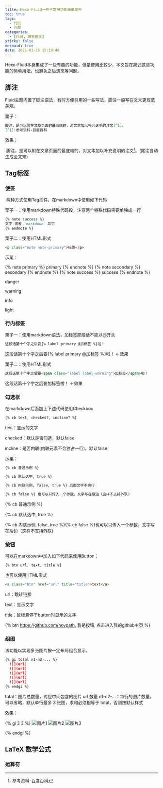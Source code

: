 ```yaml
---
title: Hexo-Fluid一些不常用功能简单使用
toc: true
tags:
  - 代码
  - 问题
categories:
  - [代码, 博客相关]
sticky: false
mermaid: true
date: 2021-01-26 15:19:48
---
```


Hexo-Fluid本身集成了一些有趣的功能，但是使用比较少，本文旨在简述这些功能的简单用法，也避免之后遗忘等问题。

<!-- more -->

## 脚注

​	Fluid主题内置了脚注语法，有时方便引用的一些写法，脚注一般写在文末更规范美观。

栗子：

```markdown
脚注，是可以附在文章页面的最底端的，对文本加以补充说明的注文[^1]。
[^1]:参考资料-百度百科
```

效果：

​	脚注，是可以附在文章页面的最底端的，对文本加以补充说明的注文[^1]。(尾注自动生成至文末)

[^1]:参考资料-百度百科

## Tag标签

### 便签

​		两种方式使用Tag插件，在markdown中使用如下代码

栗子一：使用markdown特殊代码段，注意两个特殊代码需要单独成一行

```markdown
{% note success %}
文字 或者 `markdown` 均可
{% endnote %}
```

栗子二：使用HTML形式

```html
<p class="note note-primary">标签</p>
```

示栗：

{% note primary %}
primary
{% endnote %}
{% note secondary %}
secondary
{% endnote %}
{% note success %}
success
{% endnote %}

<p class="note note-danger">danger</p>
<p class="note note-warning">warning</p>
<p class="note note-info">info</p>
<p class="note note-light">light</p>

### 行内标签

栗子一：使用markdown语法，加标签那段话不能以@开头

```markdown
这段话第十个字之后要{% label primary @加标签 %}啦！
```

这段话第十个字之后要{% label primary @加标签 %}啦！     ←效果

栗子二：使用HTML形式

```html
这段话第十个字之后要<span class="label label-warning">加标签</span>啦！
```

这段话第十个字之后要<span class="label label-warning">加标签</span>啦！   ←效果

### 勾选框

在markdown后面加上下述代码使用Checkbox

```markdown
{% cb text, checked?, incline? %}
```

text：显示的文字

checked：默认是否勾选，默认false

incline：是否内联(内联元素不会独占一行)，默认false

示栗：

```markdown
{% cb 普通示例 %}

{% cb 默认选中, true %}

{% cb 内联示例, false, true %} 后面文字不换行

{% cb false %} 也可以只传入一个参数，文字写在后边（这样不支持外联)
```

{% cb 普通示例 %}

{% cb 默认选中, true %}

<div>
<span>{% cb 内联示例, false, true %}</span><span>{% cb false %}也可以只传入一个参数，文字写在后边（这样不支持外联) </span>

</div>

### 按钮

可以在markdown中加入如下代码来使用Button：

```markdown
{% btn url, text, title %}
```

也可以使用HTML形式

```html
<a class="btn" href="url" title="title">text</a>
```

url：跳转链接

text：显示文字

title：鼠标悬停于button时显示的文字

{% btn https://github.com/novpath, 我是按钮, 点击进入我的github主页 %}   



### 组图

该功能以实现多张图片按一定布局组合显示。

```markdown
{% gi total n1-n2-... %}
  ![](url)
  ![](url)
  ![](url)
  ![](url)
  ![](url)
{% endgi %}
```

total：图片总数量，对应中间包含的图片 url 数量
n1-n2-...：每行的图片数量，可以省略，默认单行最多 3 张图，求和必须相等于 total，否则按默认样式

效果：

{% gi 3 3 %}
  ![图片1](/img/avatar.png)
  ![图片2](/img/avatar.png)
  ![图片3](/img/avatar.png)

{% endgi %}

## LaTeX 数学公式

### 运算符
